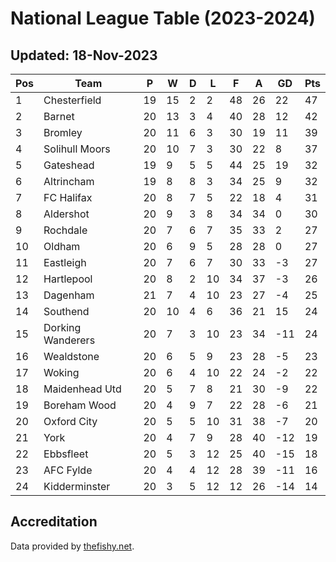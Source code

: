 # National League Table (2023-2024)
## Updated: 18-Nov-2023

| Pos | Team | P | W | D | L | F | A | GD | Pts |
| --- | --- | --- | --- | --- | --- | --- | --- | --- | --- |
| 1 | Chesterfield | 19 | 15 | 2 | 2 | 48 | 26 | 22 | 47 |
| 2 | Barnet | 20 | 13 | 3 | 4 | 40 | 28 | 12 | 42 |
| 3 | Bromley | 20 | 11 | 6 | 3 | 30 | 19 | 11 | 39 |
| 4 | Solihull Moors | 20 | 10 | 7 | 3 | 30 | 22 | 8 | 37 |
| 5 | Gateshead | 19 | 9 | 5 | 5 | 44 | 25 | 19 | 32 |
| 6 | Altrincham | 19 | 8 | 8 | 3 | 34 | 25 | 9 | 32 |
| 7 | FC Halifax | 20 | 8 | 7 | 5 | 22 | 18 | 4 | 31 |
| 8 | Aldershot | 20 | 9 | 3 | 8 | 34 | 34 | 0 | 30 |
| 9 | Rochdale | 20 | 7 | 6 | 7 | 35 | 33 | 2 | 27 |
| 10 | Oldham | 20 | 6 | 9 | 5 | 28 | 28 | 0 | 27 |
| 11 | Eastleigh | 20 | 7 | 6 | 7 | 30 | 33 | -3 | 27 |
| 12 | Hartlepool | 20 | 8 | 2 | 10 | 34 | 37 | -3 | 26 |
| 13 | Dagenham | 21 | 7 | 4 | 10 | 23 | 27 | -4 | 25 |
| 14 | Southend | 20 | 10 | 4 | 6 | 36 | 21 | 15 | 24 |
| 15 | Dorking Wanderers | 20 | 7 | 3 | 10 | 23 | 34 | -11 | 24 |
| 16 | Wealdstone | 20 | 6 | 5 | 9 | 23 | 28 | -5 | 23 |
| 17 | Woking | 20 | 6 | 4 | 10 | 22 | 24 | -2 | 22 |
| 18 | Maidenhead Utd | 20 | 5 | 7 | 8 | 21 | 30 | -9 | 22 |
| 19 | Boreham Wood | 20 | 4 | 9 | 7 | 22 | 28 | -6 | 21 |
| 20 | Oxford City | 20 | 5 | 5 | 10 | 31 | 38 | -7 | 20 |
| 21 | York | 20 | 4 | 7 | 9 | 28 | 40 | -12 | 19 |
| 22 | Ebbsfleet | 20 | 5 | 3 | 12 | 25 | 40 | -15 | 18 |
| 23 | AFC Fylde | 20 | 4 | 4 | 12 | 28 | 39 | -11 | 16 |
| 24 | Kidderminster | 20 | 3 | 5 | 12 | 12 | 26 | -14 | 14 |

## Accreditation 

Data provided by [thefishy.net](https://www.thefishy.net/).
